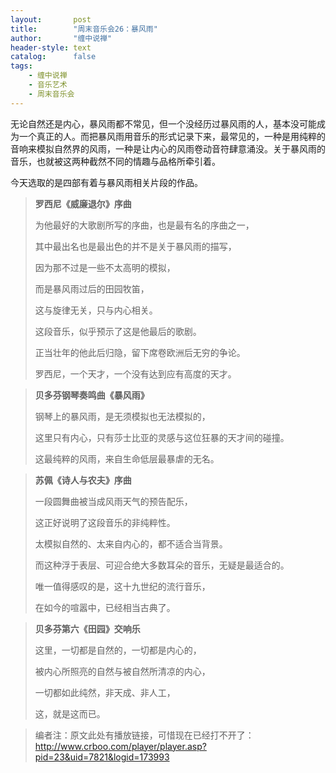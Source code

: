 ```yaml
---
layout:       post
title:        "周末音乐会26：暴风雨"
author:       "缠中说禅"
header-style: text
catalog:      false
tags:
    - 缠中说禅
    - 音乐艺术
    - 周末音乐会
---
```


无论自然还是内心，暴风雨都不常见，但一个没经历过暴风雨的人，基本没可能成为一个真正的人。而把暴风雨用音乐的形式记录下来，最常见的，一种是用纯粹的音响来模拟自然界的风雨，一种是让内心的风雨卷动音符肆意涌没。关于暴风雨的音乐，也就被这两种截然不同的情趣与品格所牵引着。



今天选取的是四部有着与暴风雨相关片段的作品。



> **罗西尼《威廉退尔》序曲**
>
> 
>
> 为他最好的大歌剧所写的序曲，也是最有名的序曲之一，
>
> 其中最出名也是最出色的并不是关于暴风雨的描写，
>
> 因为那不过是一些不太高明的模拟，
>
> 而是暴风雨过后的田园牧笛，
>
> 这与旋律无关，只与内心相关。
>
> 这段音乐，似乎预示了这是他最后的歌剧。
>
> 正当壮年的他此后归隐，留下席卷欧洲后无穷的争论。
>
> 罗西尼，一个天才，一个没有达到应有高度的天才。



> **贝多芬钢琴奏鸣曲《暴风雨》**
>
> 
>
> 钢琴上的暴风雨，是无须模拟也无法模拟的，
>
> 这里只有内心，只有莎士比亚的灵感与这位狂暴的天才间的碰撞。
>
> 这最纯粹的风雨，来自生命低层最暴虐的无名。



> **苏佩《诗人与农夫》序曲**
>
> 
>
> 一段圆舞曲被当成风雨天气的预告配乐，
>
> 这正好说明了这段音乐的非纯粹性。
>
> 太模拟自然的、太来自内心的，都不适合当背景。
>
> 而这种浮于表层、可迎合绝大多数耳朵的音乐，无疑是最适合的。
>
> 唯一值得感叹的是，这十九世纪的流行音乐，
>
> 在如今的喧嚣中，已经相当古典了。



> **贝多芬第六《田园》交响乐**
>
> 
>
> 这里，一切都是自然的，一切都是内心的，
>
> 被内心所照亮的自然与被自然所清凉的内心，
>
> 一切都如此纯然，非天成、非人工，
>
> 这，就是这而已。



> 编者注：原文此处有播放链接，可惜现在已经打不开了：http://www.crboo.com/player/player.asp?pid=23&uid=7821&logid=173993
